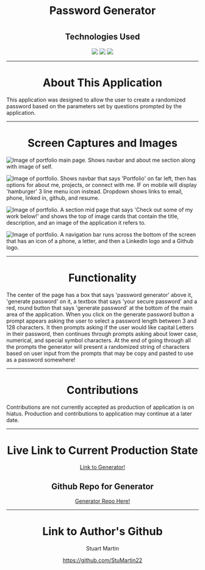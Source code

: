 <h1 align="center">Password Generator</h1>
<h1 align="center"></h1>
<h2 align="center">Technologies Used</h1>
<p align="center">
    <img src="https://img.shields.io/badge/HTML-orange" />
    <img src="https://img.shields.io/badge/CSS-blue" />
    <img src="https://img.shields.io/badge/JavaScript-red"  />
</p>

---

<h1 align="center">About This Application</h1>

This application was designed to allow the user to create a randomized password based on the parameters set by questions prompted by the application.

---

<h1 align="center">Screen Captures and Images</h1>

![Image of portfolio main page. Shows navbar and about me section along with image of self.]( ./assets/images/main%20page.png "PortfolioMain")

![Image of portfolio. Shows navbar that says 'Portfolio' on far left, then has options for about me, projects, or connect with me. IF on mobile will display 'hamburger' 3 line menu icon instead. Dropdown shows links to email, phone, linked in, github, and resume.]( ./assets/images/NavandDropdown.png "PortfolioDropdown")

![Image of portfolio. A section mid page that says 'Check out some of my work below!' and shows the top of image cards that contain the title, description, and an image of the application it refers to.]( ./assets/images/CheckOutWork.png "Check Out My Work")

![Image of portfolio. A navigation bar runs across the bottom of the screen that has an icon of a phone, a letter, and then a LinkedIn logo and a Github logo.]( ./assets/images/footerwithLinks.png "Portfolio Footer")

---

<h1 align="center">Functionality</h1>

The center of the page has a box that says 'password generator' above it, 'generate password' on it, a textbox that says 'your secure password' and a red, round button that says 'generate password' at the bottom of the main area of the application. When you click on the generate password button a prompt appears asking the user to select a password length between 3 and 128 characters. It then prompts asking if the user would like capital Letters in their password, then continues through prompts asking about lower case, numerical, and special symbol characters. At the end of going through all the prompts the generator will present a randomized string of characters based on user input from the prompts that may be copy and pasted to use as a password somewhere!

---

<h1 align="center">Contributions</h1>

Contributions are not currently accepted as production of application is on hiatus. Production and contributions to application may continue at a later date.

---

<h1 align="center">Live Link to Current Production State</h1>

<p align="center"><a href="https://stumartin22.github.io/passwordgenerator/">Link to Generator!</a></p>

<h2 align="center">Github Repo for Generator</h2>
<p align="center"><a href="https://github.com/StuMartin22/passwordgenerator">Generator Repo Here!</a></p>

---

<h1 align="center">Link to Author's Github</h1>

<p align="center">Stuart Martin</p>
<p align="center"><a href="https://github.com/StuMartin22">https://github.com/StuMartin22</a></p>
